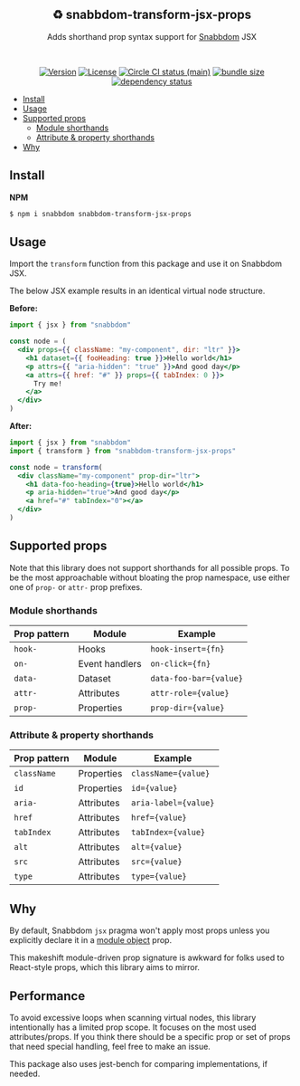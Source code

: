 <h2 align="center">♻ snabbdom-transform-jsx-props</h2>
<p align="center">Adds shorthand prop syntax support for <a href="https://github.com/snabbdom/snabbdom">Snabbdom</a> JSX</p>
<br>
<p align="center">
  <a href="https://www.npmjs.com/package/snabbdom-transform-jsx-props"><img src="https://img.shields.io/npm/v/snabbdom-transform-jsx-props.svg?sanitize=true" alt="Version"></a>
  <a href="https://www.npmjs.com/package/snabbdom-transform-jsx-props"><img src="https://img.shields.io/npm/l/snabbdom-transform-jsx-props.svg?sanitize=true" alt="License"></a>
  <a href="https://www.npmjs.com/package/snabbdom-transform-jsx-props"><img src="https://badgen.net/circleci/github/geotrev/snabbdom-transform-jsx-props/main" alt="Circle CI status (main)" /></a>
  <a href="https://www.npmjs.com/package/snabbdom-transform-jsx-props"><img src="https://badgen.net/bundlephobia/minzip/snabbdom-transform-jsx-props" alt="bundle size" /></a>
  <a href="https://www.libraries.io/npm/snabbdom-transform-jsx-props"><img src="https://img.shields.io/librariesio/release/npm/snabbdom-transform-jsx-props" alt="dependency status" /></a>
</p>

- [Install](#install)
- [Usage](#usage)
- [Supported props](#supported-props)
  - [Module shorthands](#module-shorthands)
  - [Attribute & property shorthands](#attribute--property-shorthands)
- [Why](#why)

## Install

**NPM**

```sh
$ npm i snabbdom snabbdom-transform-jsx-props
```

## Usage

Import the `transform` function from this package and use it on Snabbdom JSX.

The below JSX example results in an identical virtual node structure.

**Before:**

```jsx
import { jsx } from "snabbdom"

const node = (
  <div props={{ className: "my-component", dir: "ltr" }}>
    <h1 dataset={{ fooHeading: true }}>Hello world</h1>
    <p attrs={{ "aria-hidden": "true" }}>And good day</p>
    <a attrs={{ href: "#" }} props={{ tabIndex: 0 }}>
      Try me!
    </a>
  </div>
)
```

**After:**

```jsx
import { jsx } from "snabbdom"
import { transform } from "snabbdom-transform-jsx-props"

const node = transform(
  <div className="my-component" prop-dir="ltr">
    <h1 data-foo-heading={true}>Hello world</h1>
    <p aria-hidden="true">And good day</p>
    <a href="#" tabIndex="0"></a>
  </div>
)
```

## Supported props

Note that this library does not support shorthands for all possible props. To be the most approachable without bloating the prop namespace, use either one of `prop-` or `attr-` prop prefixes.

### Module shorthands

| Prop pattern | Module         | Example                |
| ------------ | -------------- | ---------------------- |
| `hook-`      | Hooks          | `hook-insert={fn}`     |
| `on-`        | Event handlers | `on-click={fn}`        |
| `data-`      | Dataset        | `data-foo-bar={value}` |
| `attr-`      | Attributes     | `attr-role={value}`    |
| `prop-`      | Properties     | `prop-dir={value}`     |

### Attribute & property shorthands

| Prop pattern | Module     | Example              |
| ------------ | ---------- | -------------------- |
| `className`  | Properties | `className={value}`  |
| `id`         | Properties | `id={value}`         |
| `aria-`      | Attributes | `aria-label={value}` |
| `href`       | Attributes | `href={value}`       |
| `tabIndex`   | Attributes | `tabIndex={value}`   |
| `alt`        | Attributes | `alt={value}`        |
| `src`        | Attributes | `src={value}`        |
| `type`       | Attributes | `type={value}`       |

## Why

By default, Snabbdom `jsx` pragma won't apply most props unless you explicitly declare it in a [module object](https://github.com/snabbdom/snabbdom#modules-documentation) prop.

This makeshift module-driven prop signature is awkward for folks used to React-style props, which this library aims to mirror.

## Performance

To avoid excessive loops when scanning virtual nodes, this library intentionally has a limited prop scope. It focuses on the most used attributes/props. If you think there should be a specific prop or set of props that need special handling, feel free to make an issue.

This package also uses jest-bench for comparing implementations, if needed.
